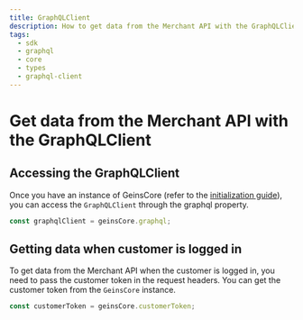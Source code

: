 ```yaml
---
title: GraphQLClient
description: How to get data from the Merchant API with the GraphQLClient
tags:
  - sdk
  - graphql
  - core
  - types
  - graphql-client
---
```


# Get data from the Merchant API with the GraphQLClient

## Accessing the GraphQLClient

Once you have an instance of GeinsCore (refer to the [initialization guide](../../packages/core/)), you can access the `GraphQLClient` through the graphql property.

```typescript
const graphqlClient = geinsCore.graphql;
```

## Getting data when customer is logged in

To get data from the Merchant API when the customer is logged in, you need to pass the customer token in the request headers. You can get the customer token from the `GeinsCore` instance.

```typescript
const customerToken = geinsCore.customerToken;
```
